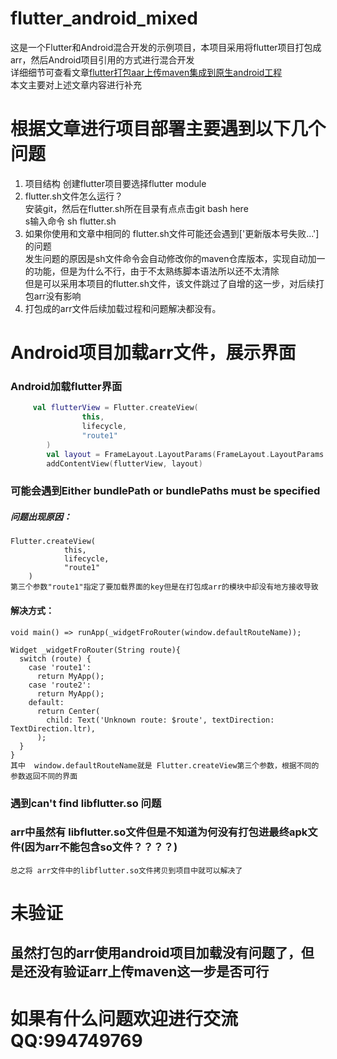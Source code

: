 # flutter_android_mixed

这是一个Flutter和Android混合开发的示例项目，本项目采用将flutter项目打包成arr，然后Android项目引用的方式进行混合开发  
详细细节可查看文章[flutter打包aar上传maven集成到原生android工程](https://www.jianshu.com/p/2258760e9540)  
本文主要对上述文章内容进行补充  
# 根据文章进行项目部署主要遇到以下几个问题
1. 项目结构
    创建flutter项目要选择flutter module
2. flutter.sh文件怎么运行？  
    安装git，然后在flutter.sh所在目录有点点击git bash here  
    s输入命令 sh flutter.sh  
3. 如果你使用和文章中相同的 flutter.sh文件可能还会遇到['更新版本号失败...']的问题  
    发生问题的原因是sh文件命令会自动修改你的maven仓库版本，实现自动加一的功能，但是为什么不行，由于不太熟练脚本语法所以还不太清除  
    但是可以采用本项目的flutter.sh文件，该文件跳过了自增的这一步，对后续打包arr没有影响  
4. 打包成的arr文件后续加载过程和问题解决都没有。    

# Android项目加载arr文件，展示界面
### Android加载flutter界面
```kotlin
     val flutterView = Flutter.createView(
                this,
                lifecycle,
                "route1"
        )
        val layout = FrameLayout.LayoutParams(FrameLayout.LayoutParams.MATCH_PARENT, FrameLayout.LayoutParams.MATCH_PARENT)
        addContentView(flutterView, layout)
```
### 可能会遇到Either bundlePath or bundlePaths must be specified
##### 问题出现原因：
    Flutter.createView(
                this,
                lifecycle,
                "route1"
        )
    第三个参数"route1"指定了要加载界面的key但是在打包成arr的模块中却没有地方接收导致
#### 解决方式：
    void main() => runApp(_widgetFroRouter(window.defaultRouteName));
    
    Widget _widgetFroRouter(String route){
      switch (route) {
        case 'route1':
          return MyApp();
        case 'route2':
          return MyApp();
        default:
          return Center(
            child: Text('Unknown route: $route', textDirection: TextDirection.ltr),
          );
      }
    }     
    其中  window.defaultRouteName就是 Flutter.createView第三个参数，根据不同的参数返回不同的界面
### 遇到can't find libflutter.so  问题
### arr中虽然有 libflutter.so文件但是不知道为何没有打包进最终apk文件(因为arr不能包含so文件？？？？)
    总之将 arr文件中的libflutter.so文件拷贝到项目中就可以解决了
# 未验证
## 虽然打包的arr使用android项目加载没有问题了，但是还没有验证arr上传maven这一步是否可行    

# 如果有什么问题欢迎进行交流QQ:994749769